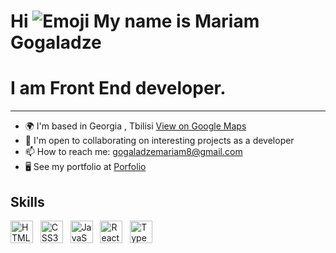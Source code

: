 Hi  ![Emoji](https://user-images.githubusercontent.com/18350557/176309783-0785949b-9127-417c-8b55-ab5a4333674e.gif)
My name is Mariam Gogaladze
========================================================================================================================================

# I am Front End developer.

--------------------------

- 🌍 I'm based in Georgia , Tbilisi  [View on Google Maps](https://www.google.com/maps/place/Tbilisi,+Georgia) 
- 🤝 I'm open to collaborating on interesting projects as a developer
- 📫 How to reach me: [gogaladzemariam8@gmail.com](mailto:gogaladzemariam8@gmail.com)
- 🖥️  See my portfolio at [Porfolio](https://mariamsportfolio.netlify.app/)


## Skills

<p align="left">
<a href="https://developer.mozilla.org/en-US/docs/Glossary/HTML5" target="_blank" rel="noreferrer"><img src="https://raw.githubusercontent.com/danielcranney/readme-generator/main/public/icons/skills/html5-colored.svg" width="36" height="36" alt="HTML5" /></a> &nbsp;
<a href="https://www.w3.org/TR/CSS/#css" target="_blank" rel="noreferrer"><img src="https://raw.githubusercontent.com/danielcranney/readme-generator/main/public/icons/skills/css3-colored.svg" width="36" height="36" alt="CSS3" /></a> &nbsp;
 <a href="https://developer.mozilla.org/en-US/docs/Web/JavaScript" target="_blank" rel="noreferrer"><img src="https://raw.githubusercontent.com/danielcranney/readme-generator/main/public/icons/skills/javascript-colored.svg" width="36" height="36" alt="JavaScript" /></a> &nbsp;
<a href="https://reactjs.org/" target="_blank" rel="noreferrer"><img src="https://raw.githubusercontent.com/danielcranney/readme-generator/main/public/icons/skills/react-colored.svg" width="36" height="36" alt="React" /></a> &nbsp; 
 <a href="https://www.typescriptlang.org/" target="_blank" rel="noreferrer"><img src="https://raw.githubusercontent.com/danielcranney/readme-generator/main/public/icons/skills/typescript-colored.svg" width="36" height="36" alt="TypeScript" /></a> &nbsp;
 </p>

